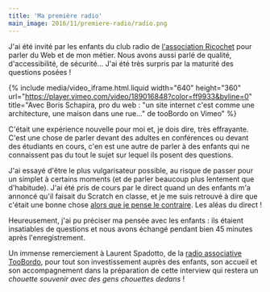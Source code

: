 ```yaml
---
title: 'Ma première radio'
main_image: 2016/11/premiere-radio/radio.png
---
```


J'ai été invité par les enfants du club radio de
[l'association Ricochet](http://www.ricochetasso.fr/) pour parler du Web et de
mon métier. Nous avons aussi parlé de qualité, d'accessibilité, de sécurité…
J'ai été très surpris par la maturité des questions posées !

{% include media/video_iframe.html.liquid width="640" height="360" url="https://player.vimeo.com/video/189016848?color=ff9933&byline=0" title="Avec Boris Schapira, pro du web : &quot;un site internet c'est comme une architecture, une maison dans une rue...&quot; de tooBordo on Vimeo" %}

C'était une expérience nouvelle pour moi et, je dois dire, très effrayante.
C'est une chose de parler devant des adultes en conférences ou devant des
étudiants en cours, c'en est une autre de parler à des enfants qui ne
connaissent pas du tout le sujet sur lequel ils posent des questions.

J'ai essayé d'être le plus vulgarisateur possible, au risque de passer pour un
simplet à certains moments (et de parler beaucoup plus lentement que
d'habitude). J'ai été pris de cours par le direct quand un des enfants m'a
annoncé qu'il faisait du Scratch en classe, et je me suis retrouvé à dire que
c'était une bonne chose
[alors que je pense le contraire](/2014/06/le-code-a-change/). Les aléas du
direct !

Heureusement, j'ai pu préciser ma pensée avec les enfants : ils étaient
insatiables de questions et nous avons échangé pendant bien 45 minutes après
l'enregistrement.

Un immense remerciement à Laurent Spadotto, de la
[radio associative TooBordo](http://toobordo.net/), pour tout son investissement
auprès des enfants, son accueil et son accompagnement dans la préparation de
cette interview qui restera un _chouette souvenir avec des gens chouettes
dedans_ !
